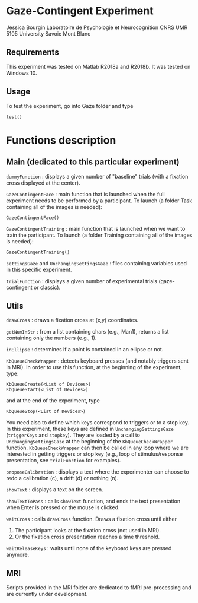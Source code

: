 # Gaze-Contingent Experiment
Jessica Bourgin
Laboratoire de Psychologie et Neurocognition
CNRS UMR 5105
University Savoie Mont Blanc

## Requirements

This experiment was tested on Matlab R2018a and R2018b. It was tested on Windows 10.

## Usage

To test the experiment, go into Gaze folder and type

```
test()
```
# Functions description

## Main (dedicated to this particular experiment)
`dummyFunction` : displays a given number of "baseline" trials (with a fixation cross displayed at the center).

`GazeContingentFace` : main function that is launched when the full experiment needs to be performed by a participant. To launch (a folder Task containing all of the images is needed):
```
GazeContingentFace()
```

`GazeContingentTraining` : main function that is launched when we want to train the participant. To launch (a folder Training containing all of the images is needed):
```
GazeContingentTraining()
```

`settingsGaze` and `UnchangingSettingsGaze` : files containing variables used in this specific experiment.

`trialFunction` : displays a given number of experimental trials (gaze-contingent or classic).

## Utils

`drawCross` : draws a fixation cross at (x,y) coordinates.

`getNumInStr` : from a list containing chars (e.g., Man1), returns a list containing only the numbers (e.g., 1).

`inEllipse` : determines if a point is contained in an ellipse or not.

`KbQueueCheckWrapper` : detects keyboard presses (and notably triggers sent in MRI). In order to use this function, at the beginning of the experiment, type:
```
KbQueueCreate(<List of Devices>)
KbQueueStart(<List of Devices>)
```
and at the end of the experiment, type
```
KbQueueStop(<List of Devices>)
```
You need also to define which keys correspond to triggers or to a stop key. In this experiment, these keys are defined in `UnchangingSettingsGaze` (`triggerKeys` and `stopkey`). They are loaded by a call to `UnchangingSettingsGaze` at the beginning of the `KbQueueCheckWrapper` function.
`KbQueueCheckWrapper` can then be called in any loop where we are interested in getting triggers or stop key (e.g., loop of stimulus/response presentation, see `trialFunction` for examples).

`proposeCalibration` : displays a text where the experimenter can choose to redo a calibration (c), a drift (d) or nothing (n).

`showText` : displays a text on the screen.

`showTextToPass` : calls `showText` function, and ends the text presentation when Enter is pressed or the mouse is clicked.

`waitCross` : calls `drawCross` function. Draws a fixation cross until either
1. The participant looks at the fixation cross (not used in MRI).
2. Or the fixation cross presentation reaches a time threshold.

`waitReleaseKeys` : waits until none of the keyboard keys are pressed anymore.

## MRI

Scripts provided in the MRI folder are dedicated to fMRI pre-processing and are currently under development.
